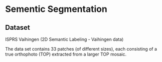 # Sementic Segmentation

## Dataset

ISPRS Vaihingen (2D Semantic Labeling - Vaihingen data) 

The data set contains 33 patches (of different sizes), each consisting of a true orthophoto (TOP) extracted from a larger TOP mosaic.
